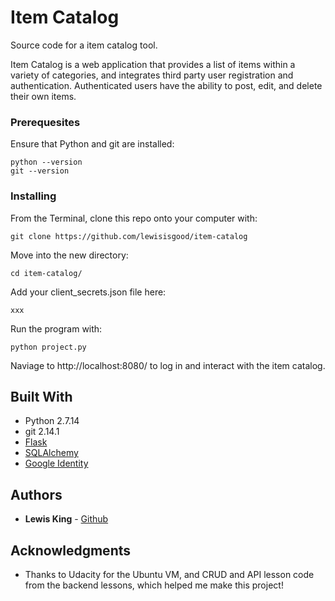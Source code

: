 # Item Catalog
Source code for a item catalog tool.

Item Catalog is a web application that provides a list of items within a variety of categories, and integrates third party user registration and authentication. Authenticated users have the ability to post, edit, and delete their own items.


### Prerequesites
Ensure that Python and git are installed:
```
python --version
git --version
```


### Installing

From the Terminal, clone this repo onto your computer with:

```
git clone https://github.com/lewisisgood/item-catalog
```

Move into the new directory:

```
cd item-catalog/
```

Add your client_secrets.json file here:

```
xxx
```

Run the program with:

```
python project.py
```

Naviage to http://localhost:8080/ to log in and interact with the item catalog.


## Built With

* Python 2.7.14
* git 2.14.1
* [Flask](http://flask.pocoo.org/)
* [SQLAlchemy](http://www.sqlalchemy.org/)
* [Google Identity](https://developers.google.com/identity/)


## Authors

* **Lewis King** - [Github](https://github.com/lewisisgood)

## Acknowledgments

* Thanks to Udacity for the Ubuntu VM, and CRUD and API lesson code from the backend lessons, which helped me make this project!